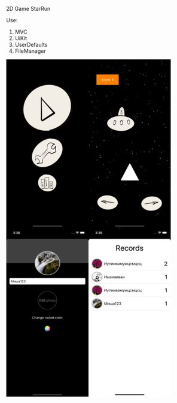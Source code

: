2D Game StarRun 

Use:
1. MVC
2. UiKit
3. UserDefaults
4. FileManager

<div style="display: flex;">
    <img src="imagescreen/1image.jpeg" width="220" height="450">
    <img src="imagescreen/2image.jpeg" width="220" height="450">
</div>

<div style="display: flex;">
    <img src="imagescreen/3image.jpeg" width="220" height="450">
    <img src="imagescreen/4image.jpeg" width="220" height="450">
</div>
